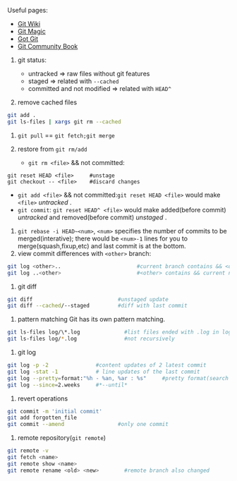 Useful pages:  
- [Git Wiki](https://git.wiki.kernel.org/index.php/Main_Page)
- [Git Magic](http://www-cs-students.stanford.edu/~blynn/gitmagic/book.pdf)
- [Got Git](https://github.com/gotgit)
- [Git Community Book](http://alx.github.com/gitbook/)

1. git status:  
   - untracked  => raw files without git features
   - staged  =>  related with `--cached`
   - committed and not modified => related with `HEAD^`

1. remove cached files
```bash
git add .
git ls-files | xargs git rm --cached
```

1. `git pull` == `git fetch;git merge`

1. restore from `git rm/add`
   * `git rm <file>` && not committed: 
```
git reset HEAD <file>     #unstage
git checkout -- <file>    #discard changes
```
   * `git add <file>` && not committed:`git reset HEAD <file>` would make `<file>` _untracked_ .
   * `git commit`: `git reset HEAD^ <file>` would make added(before commit) _untracked_ and removed(before commit) _unstaged_ .

1. `git rebase -i HEAD~<num>`, `<num>` specifies the number of commits to be merged(interative); there would be `<num>-1` lines for you to merge(squash,fixup,etc) and last commit is at the bottom.
1. view commit differences with `<other>` branch: 
```bash
git log <other>..                        #current branch contains && <other> not
git log ..<other>                        #<other> contains && current not
```
1. git diff
```bash
git diff                           #unstaged update
git diff --cached/--staged         #diff with last commit
```

1. pattern matching
Git has its own pattern matching.
```bash
git ls-files log/\*.log              #list files ended with .log in log folder recursively
git ls-files log/*.log               #not recursively
```
1. git log
```bash
git log -p -2               #content updates of 2 latest commit
git log -stat -1            # line updates of the last commit
git log --pretty=format:"%h - %an, %ar : %s"     #pretty format(search placeholders in manpage); another option can be *--pretty=oneline*
git log --since=2.weeks     #*--until*
```

1. revert operations
```bash
git commit -m 'initial commit'
git add forgotten_file
git commit --amend                 #only one commit
```

1. remote repository(`git remote`)
```bash
git remote -v
git fetch <name>
git remote show <name>
git remote rename <old> <new>        #remote branch also changed
```

